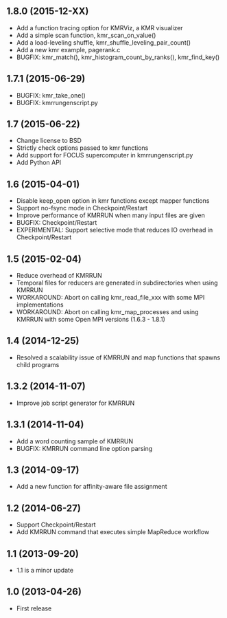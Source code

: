 ## 1.8.0 (2015-12-XX)

- Add a function tracing option for KMRViz, a KMR visualizer
- Add a simple scan function, kmr_scan_on_value()
- Add a load-leveling shuffle, kmr_shuffle_leveling_pair_count()
- Add a new kmr example, pagerank.c
- BUGFIX: kmr_match(), kmr_histogram_count_by_ranks(), kmr_find_key()

## 1.7.1 (2015-06-29)

- BUGFIX: kmr_take_one()
- BUGFIX: kmrrungenscript.py

## 1.7 (2015-06-22)

- Change license to BSD
- Strictly check options passed to kmr functions
- Add support for FOCUS supercomputer in kmrrungenscript.py
- Add Python API

## 1.6 (2015-04-01)

- Disable keep_open option in kmr functions except mapper functions
- Support no-fsync mode in Checkpoint/Restart
- Improve performance of KMRRUN when many input files are given
- BUGFIX: Checkpoint/Restart
- EXPERIMENTAL: Support selective mode that reduces IO overhead in
  Checkpoint/Restart

## 1.5 (2015-02-04)

- Reduce overhead of KMRRUN
- Temporal files for reducers are generated in subdirectories when
  using KMRRUN
- WORKAROUND: Abort on calling kmr_read_file_xxx with some MPI
  implementations
- WORKAROUND: Abort on calling kmr_map_processes and using KMRRUN
  with some Open MPI versions (1.6.3 - 1.8.1)

## 1.4 (2014-12-25)

- Resolved a scalability issue of KMRRUN and map functions that
  spawns child programs

## 1.3.2 (2014-11-07)

- Improve job script generator for KMRRUN

## 1.3.1 (2014-11-04)

- Add a word counting sample of KMRRUN
- BUGFIX: KMRRUN command line option parsing

## 1.3 (2014-09-17)

- Add a new function for affinity-aware file assignment

## 1.2 (2014-06-27)

- Support Checkpoint/Restart
- Add KMRRUN command that executes simple MapReduce workflow

## 1.1 (2013-09-20)

- 1.1 is a minor update

## 1.0 (2013-04-26)

- First release
